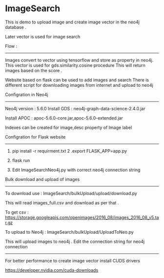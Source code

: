 # ImageSearch

This is demo to upload image and create image vector in the neo4j database .

Later vector is used for image search


Flow :
____________


Images convert to vector using tensorflow and store as property in neo4j. This vector is used for gds.similarity.cosine procedure
This will return images based on the score .

Website based on flask can be used to add images and search 
There is different script for downloading images from internet and upload to neo4j 


Configration in Neo4j 
____________

Neo4j version : 5.6.0
Install GDS : neo4j-graph-data-science-2.4.0.jar

Install APOC : apoc-5.6.0-core.jar,apoc-5.6.0-extended.jar

Indexes can be created for image,desc property of Image label 


Configration for Flask website 
____________

1. pip install -r requirment.txt
2 .export FLASK_APP=app.py
3. flask run

4. Edit ImageSearchNeo4j.py with correct neo4j connection string 


Bulk download and upload of images 
____________


To download use : ImageSearch/bulkUpload/upload/download.py 

This will read images_full.csv and download as per that . 

To get csv : https://storage.googleapis.com/openimages/2016_08/images_2016_08_v5.tar.gz


To upload to Neo4j : ImageSearch/bulkUpload/UploadToNeo.py

This will upload images to neo4j . Edit the connection string for neo4j connection 

____________

For better performance to create image vector install CUDS drivers 

https://developer.nvidia.com/cuda-downloads


